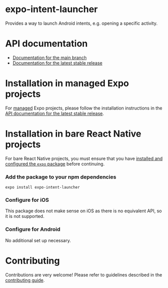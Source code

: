 # expo-intent-launcher

Provides a way to launch Android intents, e.g. opening a specific activity.

# API documentation

- [Documentation for the main branch](https://github.com/expo/expo/blob/main/docs/pages/versions/unversioned/sdk/intent-launcher.md)
- [Documentation for the latest stable release](https://docs.expo.dev/versions/latest/sdk/intent-launcher/)

# Installation in managed Expo projects

For [managed](https://docs.expo.dev/versions/latest/introduction/managed-vs-bare/) Expo projects, please follow the installation instructions in the [API documentation for the latest stable release](https://docs.expo.dev/versions/latest/sdk/intent-launcher/).

# Installation in bare React Native projects

For bare React Native projects, you must ensure that you have [installed and configured the `expo` package](https://docs.expo.dev/bare/installing-expo-modules/) before continuing.

### Add the package to your npm dependencies

```
expo install expo-intent-launcher
```

### Configure for iOS

This package does not make sense on iOS as there is no equivalent API, so it is not supported.

### Configure for Android

No additional set up necessary.

# Contributing

Contributions are very welcome! Please refer to guidelines described in the [contributing guide](https://github.com/expo/expo#contributing).
